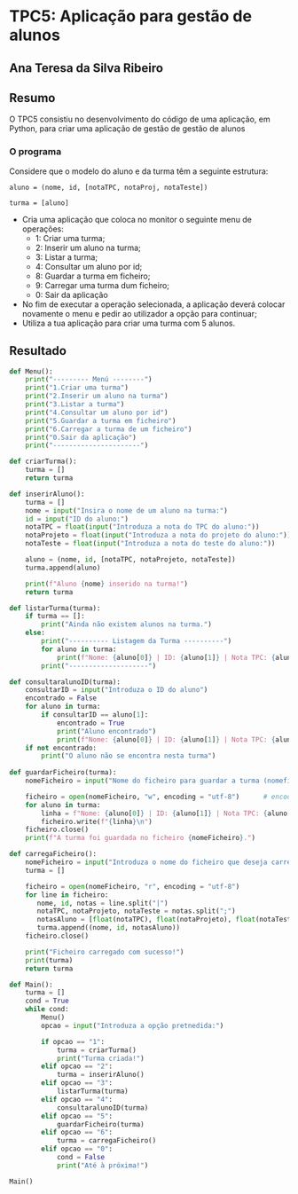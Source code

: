 # TPC5: Aplicação para gestão de alunos 

## Ana Teresa da Silva Ribeiro

## Resumo
O TPC5 consistiu no desenvolvimento do código de uma aplicação, em Python, para criar uma aplicação de gestão de gestão de alunos

### O programa 
Considere que o modelo do aluno e da turma têm a seguinte estrutura:

`aluno = (nome, id, [notaTPC, notaProj, notaTeste])`

`turma = [aluno]`

* Cria uma aplicação que coloca no monitor o seguinte menu de operações:
    - 1: Criar uma turma;
    - 2: Inserir um aluno na turma;
    - 3: Listar a turma;
    - 4: Consultar um aluno por id;
    - 8: Guardar a turma em ficheiro;
    - 9: Carregar uma turma dum ficheiro;
    - 0: Sair da aplicação
* No fim de executar a operação selecionada, a aplicação deverá colocar novamente o menu e pedir ao utilizador a opção para continuar;
* Utiliza a tua aplicação para criar uma turma com 5 alunos.

## Resultado
```python
def Menu():
    print("--------- Menú --------")
    print("1.Criar uma turma")
    print("2.Inserir um aluno na turma")
    print("3.Listar a turma")
    print("4.Consultar um aluno por id")
    print("5.Guardar a turma em ficheiro")
    print("6.Carregar a turma de um ficheiro")
    print("0.Sair da aplicação")
    print("----------------------")

def criarTurma():
    turma = []
    return turma

def inserirAluno():
    turma = []
    nome = input("Insira o nome de um aluno na turma:")
    id = input("ID do aluno:")
    notaTPC = float(input("Introduza a nota do TPC do aluno:"))
    notaProjeto = float(input("Introduza a nota do projeto do aluno:"))
    notaTeste = float(input("Introduza a nota do teste do aluno:"))

    aluno = (nome, id, [notaTPC, notaProjeto, notaTeste])
    turma.append(aluno)

    print(f"Aluno {nome} inserido na turma!")
    return turma

def listarTurma(turma):
    if turma == []:
        print("Ainda não existem alunos na turma.")
    else:
        print("---------- Listagem da Turma ----------")
        for aluno in turma:
            print(f"Nome: {aluno[0]} | ID: {aluno[1]} | Nota TPC: {aluno[2][0]} | Nota Projeto: {aluno[2][1]} | Nota Teste: {aluno[2][2]} ")
        print("--------------------")

def consultaralunoID(turma):
    consultarID = input("Introduza o ID do aluno")
    encontrado = False
    for aluno in turma:
        if consultarID == aluno[1]:
            encontrado = True
            print("Aluno encontrado")
            print(f"Nome: {aluno[0]} | ID: {aluno[1]} | Nota TPC: {aluno[2][0]} | Nota Projeto: {aluno[2][1]} | Nota Teste: {aluno[2][2]}")
    if not encontrado:
        print("O aluno não se encontra nesta turma")
    
def guardarFicheiro(turma):
    nomeFicheiro = input("Nome do ficheiro para guardar a turma (nomeficheiro.txt)")

    ficheiro = open(nomeFicheiro, "w", encoding = "utf-8")      # encoding = "utf-8" ----> para evitar erros com acentos, cedilhas, letras maiusculas....
    for aluno in turma:
        linha = f"Nome: {aluno[0]} | ID: {aluno[1]} | Nota TPC: {aluno[2][0]} | Nota Projeto: {aluno[2][1]} | Nota Teste: {aluno[2][2]}"
        ficheiro.write(f"{linha}\n")
    ficheiro.close()
    print(f"A turma foi guardada no ficheiro {nomeFicheiro}.")

def carregaFicheiro():
    nomeFicheiro = input("Introduza o nome do ficheiro que deseja carregar (nomeficheiro.txt):")
    turma = []

    ficheiro = open(nomeFicheiro, "r", encoding = "utf-8")
    for line in ficheiro:
       nome, id, notas = line.split("|")
       notaTPC, notaProjeto, notaTeste = notas.split(";")
       notasAluno = [float(notaTPC), float(notaProjeto), float(notaTeste)]
       turma.append((nome, id, notasAluno))
    ficheiro.close()

    print("Ficheiro carregado com sucesso!")
    print(turma)
    return turma

def Main():
    turma = []
    cond = True
    while cond:
        Menu()
        opcao = input("Introduza a opção pretnedida:")

        if opcao == "1":
            turma = criarTurma()
            print("Turma criada!")
        elif opcao == "2":
            turma = inserirAluno()
        elif opcao == "3":
            listarTurma(turma)
        elif opcao == "4":
            consultaralunoID(turma)
        elif opcao == "5":
            guardarFicheiro(turma)
        elif opcao == "6":
            turma = carregaFicheiro()
        elif opcao == "0":
            cond = False
            print("Até à próxima!")

Main()




